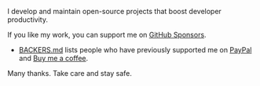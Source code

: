 I develop and maintain open-source projects that boost developer productivity.

If you like my work, you can support me on [GitHub Sponsors](https://github.com/sponsors/junegunn).

* [BACKERS.md](BACKERS.md) lists people who have previously supported me on
[PayPal](https://paypal.me/junegunn) and [Buy me a coffee](https://www.buymeacoffee.com/junegunn).

Many thanks. Take care and stay safe.
